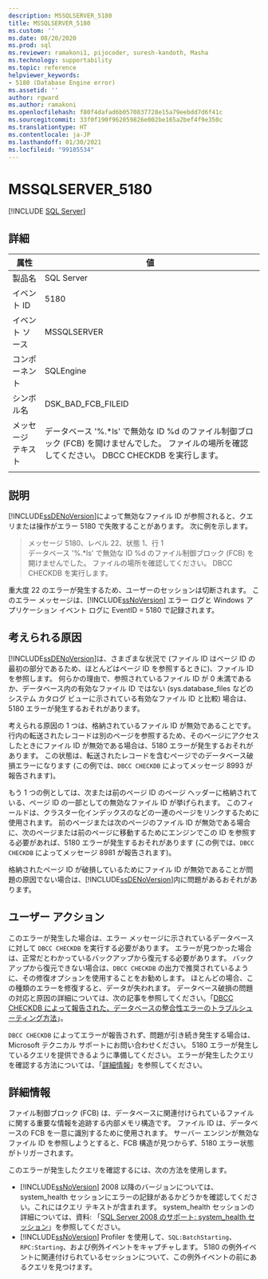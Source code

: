 ```yaml
---
description: MSSQLSERVER_5180
title: MSSQLSERVER_5180
ms.custom: ''
ms.date: 08/20/2020
ms.prod: sql
ms.reviewer: ramakoni1, pijocoder, suresh-kandoth, Masha
ms.technology: supportability
ms.topic: reference
helpviewer_keywords:
- 5180 (Database Engine error)
ms.assetid: ''
author: rgward
ms.author: ramakoni
ms.openlocfilehash: f80f4dafad6b0570837728e15a79eebdd7d6f41c
ms.sourcegitcommit: 33f0f190f962059826e002be165a2bef4f9e350c
ms.translationtype: HT
ms.contentlocale: ja-JP
ms.lasthandoff: 01/30/2021
ms.locfileid: "99185534"
---
```

# <a name="mssqlserver_5180"></a>MSSQLSERVER_5180
 [!INCLUDE [SQL Server](../../includes/applies-to-version/sqlserver.md)]

## <a name="details"></a>詳細

|属性|値|
|---|---|
|製品名|SQL Server|
|イベント ID|5180|
|イベント ソース|MSSQLSERVER|
|コンポーネント|SQLEngine|
|シンボル名|DSK_BAD_FCB_FILEID|
|メッセージ テキスト|データベース '%.*ls' で無効な ID %d のファイル制御ブロック (FCB) を開けませんでした。 ファイルの場所を確認してください。 DBCC CHECKDB を実行します。|
||

## <a name="explanation"></a>説明

[!INCLUDE[ssDENoVersion](../../includes/ssdenoversion_md.md)]によって無効なファイル ID が参照されると、クエリまたは操作がエラー 5180 で失敗することがあります。 次に例を示します。

> メッセージ 5180、レベル 22、状態 1、行 1  
データベース '%.*ls' で無効な ID %d のファイル制御ブロック (FCB) を開けませんでした。 ファイルの場所を確認してください。 DBCC CHECKDB を実行します。

重大度 22 のエラーが発生するため、ユーザーのセッションは切断されます。 このエラー メッセージは、[!INCLUDE[ssNoVersion](../../includes/ssnoversion-md.md)] エラー ログと Windows アプリケーション イベント ログに EventID = 5180 で記録されます。

## <a name="possible-causes"></a>考えられる原因

[!INCLUDE[ssDENoVersion](../../includes/ssdenoversion-md.md)]は、さまざまな状況で (ファイル ID はページ ID の最初の部分であるため、ほとんどはページ ID を参照するときに)、ファイル ID を参照します。 何らかの理由で、参照されているファイル ID が 0 未満であるか、データベース内の有効なファイル ID ではない (sys.database_files などのシステム カタログ ビューに示されている有効なファイル ID と比較) 場合は、5180 エラーが発生するおそれがあります。

考えられる原因の 1 つは、格納されているファイル ID が無効であることです。 行内の転送されたレコードは別のページを参照するため、そのページにアクセスしたときにファイル ID が無効である場合は、5180 エラーが発生するおそれがあります。 この状態は、転送されたレコードを含むページでのデータベース破損エラーになります (この例では、`DBCC CHECKDB` によってメッセージ 8993 が報告されます)。

もう 1 つの例としては、次または前のページ ID のページ ヘッダーに格納されている、ページ ID の一部としての無効なファイル ID が挙げられます。 このフィールドは、クラスター化インデックスのなどの一連のページをリンクするために使用されます。 前のページまたは次のページのファイル ID が無効である場合に、次のページまたは前のページに移動するためにエンジンでこの ID を参照する必要があれば、5180 エラーが発生するおそれがあります (この例では、`DBCC CHECKDB` によってメッセージ 8981 が報告されます)。

格納されたページ ID が破損しているためにファイル ID が無効であることが問題の原因でない場合は、[!INCLUDE[ssDENoVersion](../../includes/ssdenoversion-md.md)]内に問題があるおそれがあります。

## <a name="user-action"></a>ユーザー アクション

このエラーが発生した場合は、エラー メッセージに示されているデータベースに対して `DBCC CHECKDB` を実行する必要があります。 エラーが見つかった場合は、正常だとわかっているバックアップから復元する必要があります。 バックアップから復元できない場合は、`DBCC CHECKDB` の出力で推奨されているように、その修復オプションを使用することをお勧めします。 ほとんどの場合、この種類のエラーを修復すると、データが失われます。 データベース破損の問題の対応と原因の詳細については、次の記事を参照してください。「[DBCC CHECKDB によって報告された、データベースの整合性エラーのトラブルシューティング方法](https://support.microsoft.com/kb/2015748)」。

`DBCC CHECKDB` によってエラーが報告されず、問題が引き続き発生する場合は、Microsoft テクニカル サポートにお問い合わせください。 5180 エラーが発生しているクエリを提供できるように準備してください。 エラーが発生したクエリを確認する方法については、「[詳細情報](#more-information)」を参照してください。

## <a name="more-information"></a>詳細情報

ファイル制御ブロック (FCB) は、データベースに関連付けられているファイルに関する重要な情報を追跡する内部メモリ構造です。 ファイル ID は、データベースの FCB を一意に識別するために使用されます。 サーバー エンジンが無効なファイル ID を参照しようとすると、FCB 構造が見つからず、5180 エラー状態がトリガーされます。

このエラーが発生したクエリを確認するには、次の方法を使用します。

- [!INCLUDE[ssNoVersion](../../includes/ssnoversion-md.md)] 2008 以降のバージョンについては、system_health セッションにエラーの記録があるかどうかを確認してください。これにはクエリ テキストが含まれます。 system_health セッションの詳細については、資料: 「[SQL Server 2008 のサポート: system_health セッション](https://techcommunity.microsoft.com/t5/sql-server-support/supporting-sql-server-2008-the-system-health-session/ba-p/315509)」を参照してください。
- [!INCLUDE[ssNoVersion](../../includes/ssnoversion-md.md)] Profiler を使用して、`SQL:BatchStarting`、`RPC:Starting`、および例外イベントをキャプチャします。 5180 の例外イベントに関連付けられているセッションについて、この例外イベントの前にあるクエリを見つけます。
